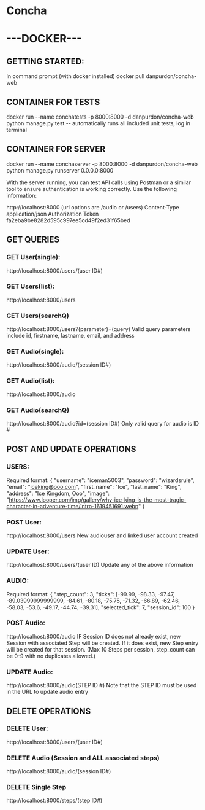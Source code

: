 # Concha

# ---DOCKER---

## GETTING STARTED:
In command prompt (with docker installed)
docker pull danpurdon/concha-web

## CONTAINER FOR TESTS
docker run --name conchatests -p 8000:8000 -d danpurdon/concha-web python manage.py test
-- automatically runs all included unit tests, log in terminal

## CONTAINER FOR SERVER
docker run --name conchaserver -p 8000:8000 -d danpurdon/concha-web python manage.py runserver 0.0.0.0:8000

With the server running, you can test API calls using Postman or a similar tool to ensure authentication is working correctly. Use the following information:

http://localhost:8000 (url options are /audio or /users)
Content-Type application/json
Authorization Token fa2eba9be8282d595c997ee5cd49f2ed31f65bed


## GET QUERIES

### GET User(single):
http://localhost:8000/users/(user ID#)
### GET Users(list):
http://localhost:8000/users
### GET Users(searchQ)
http://localhost:8000/users?(parameter)=(query)
Valid query parameters include id, firstname, lastname, email, and address 

### GET Audio(single):
http://localhost:8000/audio/(session ID#)
### GET Audio(list):
http://localhost:8000/audio
### GET Audio(searchQ)
http://localhost:8000/audio?id=(session ID#)
Only valid query for audio is ID #


## POST AND UPDATE OPERATIONS

### USERS:
Required format: 
{
    "username": "iceman5003",
    "password": "wizardsrule",
    "email": "iceking@ooo.com",
    "first_name": "Ice",
    "last_name": "King",
    "address": "Ice Kingdom, Ooo",
    "image": "https://www.looper.com/img/gallery/why-ice-king-is-the-most-tragic-character-in-adventure-time/intro-1619451691.webp"
}
### POST User:
http://localhost:8000/users
New audiouser and linked user account created

### UPDATE User:
http://localhost:8000/users/(user ID)
Update any of the above information

### AUDIO:
Required format:
{
    "step_count": 3,
    "ticks": [-99.99, -98.33, -97.47, -89.03999999999999, -84.61, -80.18, -75.75, -71.32, -66.89, -62.46, -58.03, -53.6, -49.17, -44.74, -39.31],
    "selected_tick": 7,
    "session_id": 100
}
### POST Audio:
http://localhost:8000/audio
IF Session ID does not already exist, new Session with associated Step will be created. If it does exist, new Step entry will be created for that session. (Max 10 Steps per session, step_count can be 0-9 with no duplicates allowed.)

### UPDATE Audio:
http://localhost:8000/audio(STEP ID #)
Note that the STEP ID must be used in the URL to update audio entry


## DELETE OPERATIONS

### DELETE User:
http://localhost:8000/users/(user ID#)

### DELETE Audio (Session and ALL associated steps)
http://localhost:8000/audio/(session ID#)

### DELETE Single Step
http://localhost:8000/steps/(step ID#)
